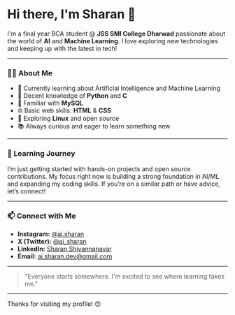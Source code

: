 # Hi there, I'm Sharan 👋

I'm a final year BCA student @ **JSS SMI College Dharwad** passionate about the world of **AI** and **Machine Learning**. I love exploring new technologies and keeping up with the latest in tech!

---

### 👨‍💻 About Me

- 🚀 Currently learning about Artificial Intelligence and Machine Learning
- 🐍 Decent knowledge of **Python** and **C**
- 💾 Familiar with **MySQL**
- 🌐 Basic web skills: **HTML** & **CSS**
- 🐧 Exploring **Linux** and open source
- 📚 Always curious and eager to learn something new

---

### 🌱 Learning Journey

I’m just getting started with hands-on projects and open source contributions. My focus right now is building a strong foundation in AI/ML and expanding my coding skills. If you’re on a similar path or have advice, let’s connect!

---

### 📫 Connect with Me

- **Instagram:** [@ai.sharan](https://instagram.com/ai.sharan)
- **X (Twitter):** [@ai_sharan](https://twitter.com/ai_sharan)
- **LinkedIn:** [Sharan Shivannanavar](https://www.linkedin.com/in/sharan-shivannanavar-b37966230)
- **Email:** ai.sharan.dev@gmail.com

---

> "Everyone starts somewhere. I'm excited to see where learning takes me."

---

Thanks for visiting my profile! 😊
